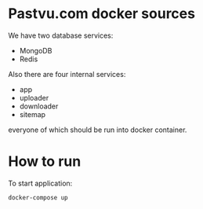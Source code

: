 # Pastvu.com docker sources

We have two database services:
 * MongoDB
 * Redis

Also there are four internal services:
 * app
 * uploader
 * downloader
 * sitemap

everyone of which should be run into docker container.

# How to run

To start application:

```
docker-compose up
```
